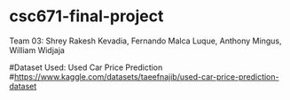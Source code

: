# csc671-final-project
Team 03: Shrey Rakesh Kevadia, Fernando Malca Luque, Anthony Mingus, William Widjaja

#Dataset Used: Used Car Price Prediction 
#https://www.kaggle.com/datasets/taeefnajib/used-car-price-prediction-dataset
